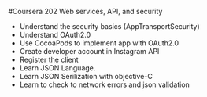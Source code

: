 #Coursera 202
Web services, API, and security

- Understand the security basics (AppTransportSecurity)
- Understand OAuth2.0
- Use CocoaPods to implement app with OAuth2.0
- Create developer account in Instagram API
- Register the client
- Learn JSON Language.
- Learn JSON Serilization with objective-C
- Learn to check to network errors and json validation
